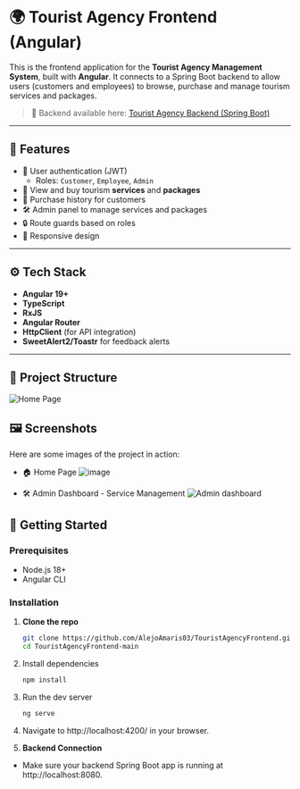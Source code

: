 # 🌍 Tourist Agency Frontend (Angular)

This is the frontend application for the **Tourist Agency Management System**, built with **Angular**. It connects to a Spring Boot backend to allow users (customers and employees) to browse, purchase and manage tourism services and packages.

> 🔗 Backend available here: [Tourist Agency Backend (Spring Boot)](https://github.com/AlejoAmaris03/TouristAgencyBackend)

---

## 📌 Features

- 👤 User authentication (JWT)
  - Roles: `Customer`, `Employee`, `Admin`
- 🧳 View and buy tourism **services** and **packages**
- 🛒 Purchase history for customers
- 🛠️ Admin panel to manage services and packages
- 🔒 Route guards based on roles
- 📲 Responsive design

---

## ⚙️ Tech Stack

- **Angular 19+**
- **TypeScript**
- **RxJS**
- **Angular Router**
- **HttpClient** (for API integration)
- **SweetAlert2/Toastr** for feedback alerts

---

## 📁 Project Structure
![Home Page](https://github.com/user-attachments/assets/a59c515d-662d-4c20-940a-5232505f5af9)


## 🖼️ Screenshots
Here are some images of the project in action:
- 🏠 Home Page
![image](https://github.com/user-attachments/assets/f785b513-b595-42ce-acf8-2a5ed1e955c7)

- 🛠️ Admin Dashboard - Service Management
![Admin dashboard](https://github.com/user-attachments/assets/ddd50b80-ebe1-4e04-b559-aa8574a78a89)


## 🚀 Getting Started

### Prerequisites

- Node.js 18+
- Angular CLI

### Installation

1. **Clone the repo**
   ```bash
   git clone https://github.com/AlejoAmaris03/TouristAgencyFrontend.git
   cd TouristAgencyFrontend-main

2. Install dependencies
   ```bash
   npm install

3. Run the dev server
   ```bash
   ng serve

4. Navigate to http://localhost:4200/ in your browser.

5. **Backend Connection**
- Make sure your backend Spring Boot app is running at http://localhost:8080.
